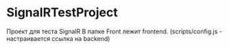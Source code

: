 # SignalRTestProject

Проект для теста SignalR
В папке Front лежит frontend. (scripts/config.js - настраивается ссылка на backend)
